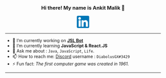 <h3 align="center"> Hi there! My name is Ankit Malik 👋</h3>

<p align="center"><a href="https://www.linkedin.com/in/ankitmalik0320/"><img src="/images/linkedin.png" width="40px" height="40px"></a></p>

-----

- 🔭 I’m currently working on [**JSL Bot**](https://github.com/DiabolusGX/JSL)
- 🌱 I’m currently learning **JavaScript & React.JS**
- 💬 Ask me about : `Java`, `JavaScript`, `Life`.
- 📫 How to reach me: [Discord](https://discordapp.com/users/454611998051794954/) username : `DiabolusGX#3429`
- ⚡ Fun fact: *The first computer game was created in 1961.*

-----

<!--- 
- 😄 Pronouns: **He**
- 👯 I’m looking to collaborate on ...
- 🤔 I’m looking for help with ... 
--->
